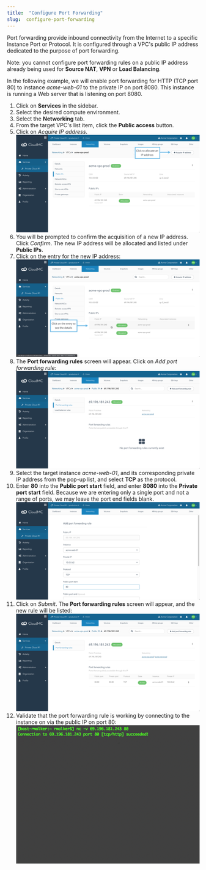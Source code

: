 ```yaml
---
title:  "Configure Port Forwarding"
slug:  configure-port-forwarding
---
```


Port forwarding provide inbound connectivity from the Internet to a specific Instance Port or Protocol. It is configured through a VPC's public IP address dedicated to the purpose of port forwarding.

Note: you cannot configure port forwarding rules on a public IP address already being used for **Source NAT**, **VPN** or **Load Balancing**.

In the following example, we will enable port forwarding for HTTP (TCP port 80) to instance *acme-web-01* to the private IP on port 8080.  This instance is running a Web server that is listening on port 8080.

1. Click on **Services** in the sidebar.
1. Select the desired compute environment.
1. Select the **Networking** tab.
1. From the target VPC's list item, click the **Public access** button.
1. Click on *Acquire IP address*.
![Acquire IP address](/assets/config-port-fwd-1-en.png)
1. You will be prompted to confirm the acquisition of a new IP address.  Click *Confirm*.  The new IP address will be allocated and listed under **Public IPs**.
1. Click on the entry for the new IP address:
![Address acquired](/assets/config-port-fwd-2-en.png)
1. The **Port forwarding rules** screen will appear.  Click on *Add port forwarding rule*:
![Port forwarding rules](/assets/config-port-fwd-3-en.png)
1. Select the target instance *acme-web-01*, and its corresponding private IP address from the pop-up list, and select **TCP** as the protocol.
1. Enter **80** into the **Public port start** field, and enter **8080** into the **Private port start** field.  Because we are entering only a single port and not a range of ports, we may leave the port end fields blank.
![Add port forwarding rule](/assets/config-port-fwd-4-en.png)
1. Click on *Submit*. The **Port forwarding rules** screen will appear, and the new rule will be listed:
![Port forwarding rule added](/assets/config-port-fwd-5-en.png)
1. Validate that the port forwarding rule is working by connecting to the instance on via the public IP on port 80:
![Validate with HTTP](/assets/config-port-fwd-6.png)
